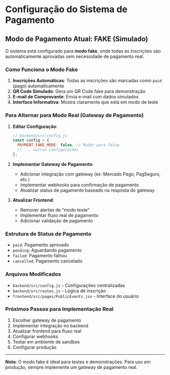 # Configuração do Sistema de Pagamento

## Modo de Pagamento Atual: FAKE (Simulado)

O sistema está configurado para **modo fake**, onde todas as inscrições são automaticamente aprovadas sem necessidade de pagamento real.

### Como Funciona o Modo Fake

1. **Inscrições Automáticas**: Todas as inscrições são marcadas como `paid` (pago) automaticamente
2. **QR Code Simulado**: Gera um QR Code fake para demonstração
3. **E-mail de Comprovante**: Envia e-mail com dados simulados
4. **Interface Informativa**: Mostra claramente que está em modo de teste

### Para Alternar para Modo Real (Gateway de Pagamento)

1. **Editar Configuração**:
   ```javascript
   // backend/src/config.js
   const config = {
     PAYMENT_FAKE_MODE: false, // Mudar para false
     // ... outras configurações
   };
   ```

2. **Implementar Gateway de Pagamento**:
   - Adicionar integração com gateway (ex: Mercado Pago, PagSeguro, etc.)
   - Implementar webhooks para confirmação de pagamento
   - Atualizar status de pagamento baseado na resposta do gateway

3. **Atualizar Frontend**:
   - Remover alertas de "modo teste"
   - Implementar fluxo real de pagamento
   - Adicionar validação de pagamento

### Estrutura de Status de Pagamento

- `paid`: Pagamento aprovado
- `pending`: Aguardando pagamento
- `failed`: Pagamento falhou
- `cancelled`: Pagamento cancelado

### Arquivos Modificados

- `backend/src/config.js` - Configurações centralizadas
- `backend/src/routes.js` - Lógica de inscrição
- `frontend/src/pages/PublicEvents.jsx` - Interface do usuário

### Próximos Passos para Implementação Real

1. Escolher gateway de pagamento
2. Implementar integração no backend
3. Atualizar frontend para fluxo real
4. Configurar webhooks
5. Testar em ambiente de sandbox
6. Configurar produção

---

**Nota**: O modo fake é ideal para testes e demonstrações. Para uso em produção, sempre implemente um gateway de pagamento real. 